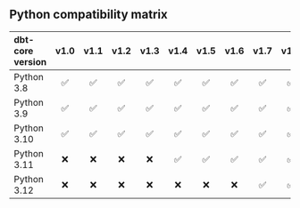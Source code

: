 ## Python compatibility matrix

| dbt-core version | v1.0 | v1.1 | v1.2 | v1.3 | v1.4 | v1.5 | v1.6 | v1.7  | v1.8  |
|:-----------------|:----:|:----:|:----:|:----:|:----:|:----:|:----:|:-----:|:-----:|
| Python 3.8       |  ✅  |  ✅  |  ✅  |  ✅   |  ✅  |  ✅  |  ✅  |   ✅   | ✅   |
| Python 3.9       |  ✅  |  ✅  |  ✅  |  ✅   |  ✅  |  ✅  |  ✅  |   ✅   | ✅   |
| Python 3.10      |  ✅  |  ✅  |  ✅  |  ✅   |  ✅  |  ✅  |  ✅  |   ✅   | ✅   |
| Python 3.11      |  ❌  |  ❌  |  ❌  |  ❌   |  ✅  |  ✅  |  ✅  |   ✅   | ✅   |
| Python 3.12      |  ❌  |  ❌  |  ❌  |  ❌   |  ❌  |  ❌  |  ❌  |   ✅   | ✅   |
